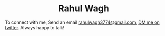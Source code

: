 <h1 align="center">Rahul Wagh</h1>

To connect with me, Send an email [rahulwagh3774@gmail.com](mailto:rahulwagh3774@gmail.com), [DM me on twitter](https://x.com/messages/compose?recipient_id=1569631590049001473). Always happy to talk!

